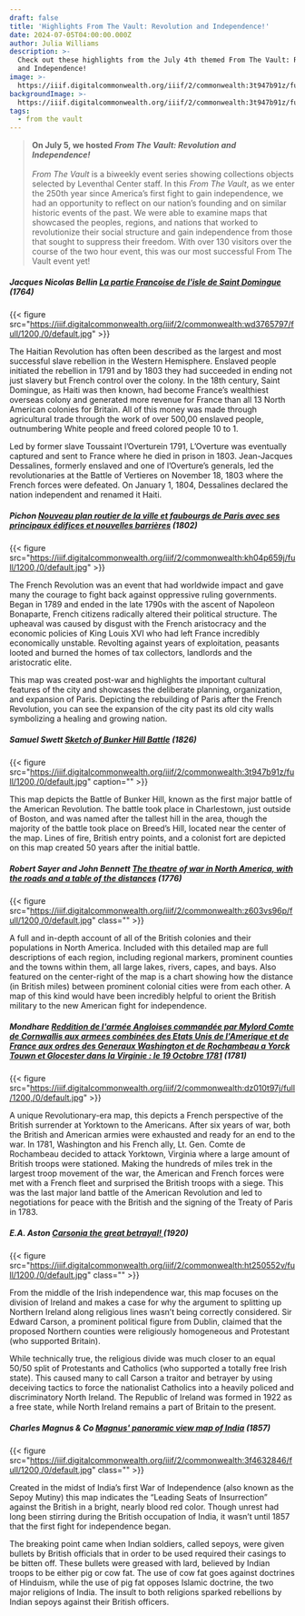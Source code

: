 ```yaml
---
draft: false
title: 'Highlights From The Vault: Revolution and Independence!'
date: 2024-07-05T04:00:00.000Z
author: Julia Williams
description: >-
  Check out these highlights from the July 4th themed From The Vault: Revolution
  and Independence!
image: >-
  https://iiif.digitalcommonwealth.org/iiif/2/commonwealth:3t947b91z/full/1200,/0/default.jpg
backgroundImage: >-
  https://iiif.digitalcommonwealth.org/iiif/2/commonwealth:3t947b91z/full/1200,/0/default.jpg
tags:
  - from the vault
---
```


> **On July 5, we hosted *From The Vault: Revolution and Independence!***\
> \
> *From The Vault* is a biweekly event series showing collections objects selected by Leventhal Center staff. In this *From The Vault*, as we enter the 250th year since America’s first fight to gain independence, we had an opportunity to reflect on our nation’s founding and on similar historic events of the past. We were able to examine maps that showcased the peoples, regions, and nations that worked to revolutionize their social structure and gain independence from those that sought to suppress their freedom. With over 130 visitors over the course of the two hour event, this was our most successful From The Vault event yet!

##### **Jacques Nicolas Bellin** *[La partie Francoise de l'isle de Saint Domingue](https://collections.leventhalmap.org/search/commonwealth:wd376578z)* (1764)

{{< figure src="https://iiif.digitalcommonwealth.org/iiif/2/commonwealth:wd3765797/full/1200,/0/default.jpg" >}}

The Haitian Revolution has often been described as the largest and most successful slave rebellion in the Western Hemisphere. Enslaved people initiated the rebellion in 1791 and by 1803 they had succeeded in ending not just slavery but French control over the colony. In the 18th century, Saint Domingue, as Haiti was then known, had become France’s wealthiest overseas colony and generated more revenue for France than all 13 North American colonies for Britain. All of this money was made through agricultural trade through the work of over 500,00 enslaved people, outnumbering White people and freed colored people 10 to 1.

Led by former slave Toussaint l’Overturein 1791, L’Overture was eventually captured and sent to France where he died in prison in 1803. Jean-Jacques Dessalines, formerly enslaved and one of l’Overture’s generals, led the revolutionaries at the Battle of Vertieres on November 18, 1803 where the French forces were defeated. On January 1, 1804, Dessalines declared the nation independent and renamed it Haiti.

##### Pichon [Nouveau plan routier de la ville et faubourgs de Paris avec ses principaux édifices et nouvelles barrières](https://collections.leventhalmap.org/search/commonwealth:kh04p6588) (1802)

{{< figure src="https://iiif.digitalcommonwealth.org/iiif/2/commonwealth:kh04p659j/full/1200,/0/default.jpg" >}}

The French Revolution was an event that had worldwide impact and gave many the courage to fight back against oppressive ruling governments. Began in 1789 and ended in the late 1790s with the ascent of Napoleon Bonaparte, French citizens radically altered their political structure. The upheaval was caused by disgust with the French aristocracy and the economic policies of King Louis XVI who had left France incredibly economically unstable. Revolting against years of exploitation, peasants looted and burned the homes of tax collectors, landlords and the aristocratic elite.

This map was created post-war and highlights the important cultural features of the city and showcases the deliberate planning, organization, and expansion of Paris. Depicting the rebuilding of Paris after the French Revolution, you can see the expansion of the city past its old city walls symbolizing a healing and growing nation.

##### Samuel Swett [Sketch of Bunker Hill Battle](https://collections.leventhalmap.org/search/commonwealth:3t947b90p) (1826)

{{< figure src="https://iiif.digitalcommonwealth.org/iiif/2/commonwealth:3t947b91z/full/1200,/0/default.jpg" caption="" >}}

This map depicts the Battle of Bunker Hill, known as the first major battle of the American Revolution. The battle took place in Charlestown, just outside of Boston, and was named after the tallest hill in the area, though the majority of the battle took place on Breed’s Hill, located near the center of the map. Lines of fire, British entry points, and a colonist fort are depicted on this map created 50 years after the initial battle.

##### Robert Sayer and John Bennett [The theatre of war in North America, with the roads and a table of the distances](https://collections.leventhalmap.org/search/commonwealth:z603vs95d) (1776)

{{< figure src="https://iiif.digitalcommonwealth.org/iiif/2/commonwealth:z603vs96p/full/1200,/0/default.jpg" class="" >}}

A full and in-depth account of all of the British colonies and their populations in North America. Included with this detailed map are full descriptions of each region, including regional markers, prominent counties and the towns within them, all large lakes, rivers, capes, and bays. Also featured on the center-right of the map is a chart showing how the distance (in British miles) between prominent colonial cities were from each other. A map of this kind would have been incredibly helpful to orient the British military to the new American fight for independence.

##### Mondhare [Reddition de l'armée Angloises commandée par Mylord Comte de Cornwallis aux armees combinées des Etats Unis de l'Amerique et de France aux ordres des Generaux Washington et de Rochambeau a Yorck Touwn et Glocester dans la Virginie : le 19 Octobre 1781](https://collections.leventhalmap.org/search/commonwealth:dz010t968) (1781)

{{< figure src="https://iiif.digitalcommonwealth.org/iiif/2/commonwealth:dz010t97j/full/1200,/0/default.jpg" >}}

A unique Revolutionary-era map, this depicts a French perspective of the British surrender at Yorktown to the Americans. After six years of war, both the British and American armies were exhausted and ready for an end to the war. In 1781, Washington and his French ally, Lt. Gen. Comte de Rochambeau decided to attack Yorktown, Virginia where a large amount of British troops were stationed. Making the hundreds of miles trek in the largest troop movement of the war, the American and French forces were met with a French fleet and surprised the British troops with a siege. This was the last major land battle of the American Revolution and led to negotiations for peace with the British and the signing of the Treaty of Paris in 1783.

##### E.A. Aston [Carsonia the great betrayal! ](https://collections.leventhalmap.org/search/commonwealth:ht250551k)(1920)

{{< figure src="https://iiif.digitalcommonwealth.org/iiif/2/commonwealth:ht250552v/full/1200,/0/default.jpg" class="" >}}

From the middle of the Irish independence war, this map focuses on the division of Ireland and makes a case for why the argument to splitting up Northern Ireland along religious lines wasn’t being correctly considered. Sir Edward Carson, a prominent political figure from Dublin, claimed that the proposed Northern counties were religiously homogeneous and Protestant (who supported Britain). 

While technically true, the religious divide was much closer to an equal 50/50 split of Protestants and Catholics (who supported a totally free Irish state). This caused many to call Carson a traitor and betrayer by using deceiving tactics to force the nationalist Catholics into a heavily policed and discriminatory North Ireland. The Republic of Ireland was formed in 1922 as a free state, while North Ireland remains a part of Britain to the present. 

##### Charles Magnus & Co [Magnus' panoramic view map of India](https://collections.leventhalmap.org/search/commonwealth:3f463283x) (1857)

{{< figure src="https://iiif.digitalcommonwealth.org/iiif/2/commonwealth:3f4632846/full/1200,/0/default.jpg" class="" >}}

Created in the midst of India’s first War of Independence (also known as the Sepoy Mutiny) this map indicates the “Leading Seats of Insurrection” against the British in a bright, nearly blood red color. Though unrest had long been stirring during the British occupation of India, it wasn’t until 1857 that the first fight for independence began.

The breaking point came when Indian soldiers, called sepoys, were given bullets by British officials that in order to be used required their casings to be bitten off. These bullets were greased with lard, believed by Indian troops to be either pig or cow fat. The use of cow fat goes against doctrines of Hinduism, while the use of pig fat opposes Islamic doctrine, the two major religions of India. The insult to both religions sparked rebellions by Indian sepoys against their British officers.
